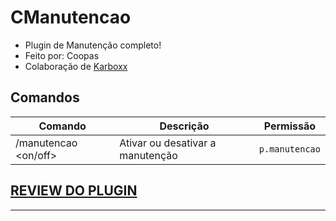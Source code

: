 # CManutencao
- Plugin de Manutenção completo! 
 - Feito por: Coopas 
 - Colaboração de [Karboxx](https://github.com/KarboXXX)
 
 ## Comandos
|Comando         |Descrição                      |Permissão                    |
|----------------|-------------------------------|-----------------------------|
|/manutencao <on/off>    |Ativar ou desativar a manutenção|`p.manutencao`|
 
 ## [REVIEW DO PLUGIN](https://youtu.be/ZpgjJCZbfUc)
 
 ---
 
 

